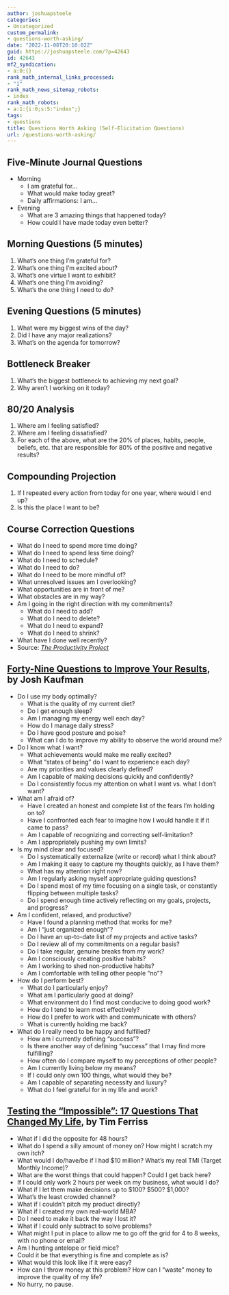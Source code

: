 ```yaml
---
author: joshuapsteele
categories:
- Uncategorized
custom_permalink:
- questions-worth-asking/
date: "2022-11-08T20:10:02Z"
guid: https://joshuapsteele.com/?p=42643
id: 42643
mf2_syndication:
- a:0:{}
rank_math_internal_links_processed:
- "1"
rank_math_news_sitemap_robots:
- index
rank_math_robots:
- a:1:{i:0;s:5:"index";}
tags:
- questions
title: Questions Worth Asking (Self-Elicitation Questions)
url: /questions-worth-asking/
---
```


## Five-Minute Journal Questions

- Morning 
    - I am grateful for…
    - What would make today great?
    - Daily affirmations: I am…
- Evening 
    - What are 3 amazing things that happened today?
    - How could I have made today even better?

## Morning Questions (5 minutes)

1. What’s one thing I’m grateful for?
2. What’s one thing I’m excited about?
3. What’s one virtue I want to exhibit?
4. What’s one thing I’m avoiding?
5. What’s the one thing I need to do?

## Evening Questions (5 minutes)

1. What were my biggest wins of the day?
2. Did I have any major realizations?
3. What’s on the agenda for tomorrow?

## Bottleneck Breaker

1. What’s the biggest bottleneck to achieving my next goal?
2. Why aren’t I working on it today?

## 80/20 Analysis

1. Where am I feeling satisfied?
2. Where am I feeling dissatisfied?
3. For each of the above, what are the 20% of places, habits, people, beliefs, etc. that are responsible for 80% of the positive and negative results?

## Compounding Projection

1. If I repeated every action from today for one year, where would I end up?
2. Is this the place I want to be?

## Course Correction Questions

- What do I need to spend more time doing?
- What do I need to spend less time doing?
- What do I need to schedule?
- What do I need to do?
- What do I need to be more mindful of?
- What unresolved issues am I overlooking?
- What opportunities are in front of me?
- What obstacles are in my way?
- Am I going in the right direction with my commitments? 
    - What do I need to add?
    - What do I need to delete?
    - What do I need to expand?
    - What do I need to shrink?
- What have I done well recently?
- Source: [*The Productivity Project*](https://amzn.to/3FYbLCC)

## [Forty-Nine Questions to Improve Your Results](https://joshkaufman.net/49-questions-better-results/), by Josh Kaufman

- Do I use my body optimally? 
    - What is the quality of my current diet?
    - Do I get enough sleep?
    - Am I managing my energy well each day?
    - How do I manage daily stress?
    - Do I have good posture and poise?
    - What can I do to improve my ability to observe the world around me?
- Do I know what I want? 
    - What achievements would make me really excited?
    - What “states of being” do I want to experience each day?
    - Are my priorities and values clearly defined?
    - Am I capable of making decisions quickly and confidently?
    - Do I consistently focus my attention on what I want vs. what I don’t want?
- What am I afraid of? 
    - Have I created an honest and complete list of the fears I’m holding on to?
    - Have I confronted each fear to imagine how I would handle it if it came to pass?
    - Am I capable of recognizing and correcting self-limitation?
    - Am I appropriately pushing my own limits?
- Is my mind clear and focused? 
    - Do I systematically externalize (write or record) what I think about?
    - Am I making it easy to capture my thoughts quickly, as I have them?
    - What has my attention right now?
    - Am I regularly asking myself appropriate guiding questions?
    - Do I spend most of my time focusing on a single task, or constantly flipping between multiple tasks?
    - Do I spend enough time actively reflecting on my goals, projects, and progress?
- Am I confident, relaxed, and productive? 
    - Have I found a planning method that works for me?
    - Am I “just organized enough”?
    - Do I have an up-to-date list of my projects and active tasks?
    - Do I review all of my commitments on a regular basis?
    - Do I take regular, genuine breaks from my work?
    - Am I consciously creating positive habits?
    - Am I working to shed non-productive habits?
    - Am I comfortable with telling other people “no”?
- How do I perform best? 
    - What do I particularly enjoy?
    - What am I particularly good at doing?
    - What environment do I find most conducive to doing good work?
    - How do I tend to learn most effectively?
    - How do I prefer to work with and communicate with others?
    - What is currently holding me back?
- What do I really need to be happy and fulfilled? 
    - How am I currently defining “success”?
    - Is there another way of defining “success” that I may find more fulfilling?
    - How often do I compare myself to my perceptions of other people?
    - Am I currently living below my means?
    - If I could only own 100 things, what would they be?
    - Am I capable of separating necessity and luxury?
    - What do I feel grateful for in my life and work?

## [Testing the “Impossible”: 17 Questions That Changed My Life](https://tim.blog/2016/12/07/testing-the-impossible-17-questions-that-changed-my-life/), by Tim Ferriss

- What if I did the opposite for 48 hours?
- What do I spend a silly amount of money on? How might I scratch my own itch?
- What would I do/have/be if I had $10 million? What’s my real TMI (Target Monthly Income)?
- What are the worst things that could happen? Could I get back here?
- If I could only work 2 hours per week on my business, what would I do?
- What if I let them make decisions up to $100? $500? $1,000?
- What’s the least crowded channel?
- What if I couldn’t pitch my product directly?
- What if I created my own real-world MBA?
- Do I need to make it back the way I lost it?
- What if I could only subtract to solve problems?
- What might I put in place to allow me to go off the grid for 4 to 8 weeks, with no phone or email?
- Am I hunting antelope or field mice?
- Could it be that everything is fine and complete as is?
- What would this look like if it were easy?
- How can I throw money at this problem? How can I “waste” money to improve the quality of my life?
- No hurry, no pause.